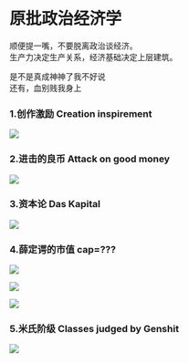 # 原批政治经济学

顺便提一嘴，不要脱离政治谈经济。  
生产力决定生产关系，经济基础决定上层建筑。

是不是真成神神了我不好说  
还有，血别贱我身上  

### 1.创作激励  Creation inspirement

![](https://github.com/DreamingCats/GenshitJokes/raw/main/原批政治经济学/创作激励.jpg)


### 2.进击的良币 Attack on good money

![](https://github.com/DreamingCats/GenshitJokes/raw/main/原批政治经济学/进击的良币.jpg)

### 3.资本论  Das Kapital

![](https://github.com/DreamingCats/GenshitJokes/raw/main/原批政治经济学/资本论1.jpg)

### 4.薛定谔的市值  cap=???

![](https://github.com/DreamingCats/GenshitJokes/raw/main/原批政治经济学/米哈游市值-亿人民币.jpg)

![](https://github.com/DreamingCats/GenshitJokes/raw/main/原批政治经济学/米哈游市值-2274亿美元.jpg)

![](https://github.com/DreamingCats/GenshitJokes/raw/main/原批政治经济学/米哈游市值-8000亿美元.jpg)

### 5.米氏阶级 Classes judged by Genshit

![](https://github.com/DreamingCats/GenshitJokes/raw/main/原批政治经济学/米氏阶级.jpg)